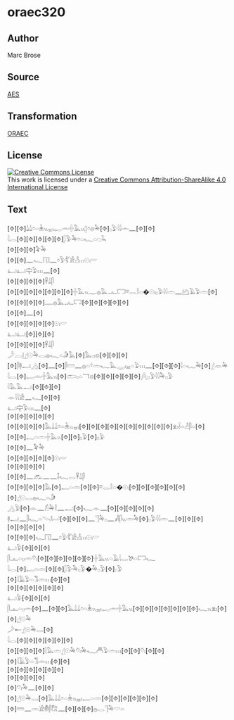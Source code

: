 # oraec320

## Author

Marc Brose

## Source

[AES](https://github.com/simondschweitzer/aes)

## Transformation

[ORAEC](https://oraec.github.io/)

## License

<a rel="license" href="http://creativecommons.org/licenses/by-sa/4.0/"><img alt="Creative Commons License" style="border-width:0" src="https://i.creativecommons.org/l/by-sa/4.0/88x31.png" /></a><br />This work is licensed under a <a rel="license" href="http://creativecommons.org/licenses/by-sa/4.0/">Creative Commons Attribution-ShareAlike 4.0 International License</a>

## Text

[⯑][⯑]𓍑𓍑𓏌𓏏𓇔𓏭𓈇𓏤𓉻𓏛𓏶𓅓𓏭𓉺𓏌𓊖𓅆[⯑]𓊪𓅱𓇋𓇋𓏛𓈖[⯑][⯑]<br>
𓇋𓂋[⯑][⯑][⯑][⯑][⯑]𓆄𓅱𓅆𓏌𓏏𓆑𓏏𓆇𓆗<br>
[⯑][⯑][⯑]𓅝𓅆<br>
[⯑][⯑]𓈖𓆑𓉔𓈖𓏌𓅱𓀤𓀀𓁐𓏥𓇳𓏤𓎟<br>
𓂞𓂞𓊡𓅱𓏥𓈖[⯑]<br>
[⯑][⯑][⯑][⯑]𓋹𓍑𓋴<br>
[⯑][⯑][⯑][⯑][⯑][⯑][⯑]𓏶𓅓𓏭𓊃𓐍𓅓𓂜𓉐𓎼𓂋𓎛𓏏�𓇳𓏤𓊪𓅱𓇋𓇋𓏛𓈖𓂚𓄿𓅱𓏛[⯑]<br>
[⯑][⯑][⯑][⯑]𓊃𓐍𓅓𓂜𓉐[⯑][⯑][⯑][⯑][⯑]<br>
[⯑][⯑]𓈖[⯑]<br>
[⯑][⯑][⯑][⯑][⯑]𓇳𓏤𓎟<br>
𓂞𓂞[⯑][⯑][⯑]<br>
[⯑][⯑][⯑][⯑]𓋹𓍑𓋴<br>
𓌳𓐙𓊤𓊨𓇳𓅆𓂋𓐍𓆑𓏏𓀏𓅓[⯑]𓅓𓊪𓏤𓊖[⯑][⯑][⯑][⯑]𓋴𓊢𓂝𓂻[⯑]𓈖[⯑]𓋴𓏠𓈖𓐍𓏏𓍊𓏛𓆑𓅓𓇾𓏤𓈇𓏏𓅱𓏥𓈖[⯑][⯑][⯑]𓇋𓏏𓆑𓅆[⯑]𓊨𓁺𓅆<br>
𓇋𓂋[⯑]𓉻𓏛𓏶𓅓𓏭[⯑]𓂧𓊪𓏏𓄓𓊖[⯑][⯑][⯑][⯑][⯑]𓐑𓊪𓅱𓇋𓇋𓅆𓊪𓅱<br>
𓇋𓅓𓅓𓂝[⯑][⯑][⯑]<br>
𓁹𓇋𓇋𓀀𓈖𓆑[⯑][⯑]<br>
𓂞𓊡𓅱𓏥𓈖[⯑]<br>
[⯑][⯑][⯑][⯑][⯑]<br>
[⯑][⯑][⯑][⯑]𓅓𓍑𓍑𓏌𓏏𓇔𓏭𓈇𓏤[⯑][⯑][⯑][⯑][⯑][⯑][⯑][⯑][⯑][⯑]𓁷𓏤𓌢𓏏𓁐𓋴𓏏[⯑]<br>
[⯑][⯑]𓉻𓏏𓏛𓏶𓅓𓏭[⯑][⯑]𓊪𓅱[⯑]𓊪𓅱<br>
[⯑][⯑]𓈖𓅝𓅆<br>
[⯑][⯑][⯑][⯑][⯑]𓇳𓏤𓎟<br>
[⯑][⯑][⯑][⯑]<br>
[⯑][⯑]𓈖𓃹𓈖𓈖𓄤𓆑𓂋𓋹𓍑𓋴<br>
[⯑][⯑][⯑][⯑]𓅓[⯑]𓉻𓏏𓏛[⯑][⯑]𓎼𓂋𓎛𓏏�𓇳𓏤[⯑][⯑][⯑][⯑][⯑][⯑]<br>
[⯑]𓊨𓇳𓂋𓐍𓆑𓏏𓀏<br>
𓂻𓅱[⯑]𓁹𓈖𓁣𓅆𓎛𓈖𓂝[⯑]𓆑𓁹𓈖[⯑][⯑][⯑][⯑][⯑]<br>
𓊢𓂝𓈖𓋴𓆑𓏏𓌪𓂡[⯑][⯑][⯑]𓈖𓊹𓅆𓊪𓈖𓀻𓋴𓏭𓏛𓅆[⯑]𓊪𓅱𓇋𓇋𓏛𓈖[⯑][⯑][⯑]<br>
[⯑][⯑][⯑][⯑]<br>
[⯑][⯑][⯑]𓆑𓉔𓈖𓏌𓅱𓀤𓀀𓁐𓏥𓇳𓏤𓎟<br>
𓂞𓅱[⯑][⯑][⯑]<br>
𓋴𓊵𓏏𓊪𓏛𓄣𓏤[⯑][⯑][⯑][⯑][⯑][⯑]𓏶𓅓𓏭𓏏𓄿𓇋𓂋𓌗𓏏𓉐𓆑<br>
𓇋𓂋[⯑]𓉻𓏏𓏛[⯑][⯑]𓆄𓅱𓅆𓊪𓅱�𓅆𓊪𓅱[⯑]𓊪𓅱<br>
[⯑]𓇋𓄿𓅱𓏏𓀢𓏛𓏥[⯑][⯑]<br>
[⯑][⯑][⯑][⯑][⯑][⯑]<br>
𓂞𓅱[⯑][⯑][⯑]<br>
𓋴𓊵𓏏𓊪𓏛[⯑]𓈖[⯑][⯑]𓅓𓍑𓍑𓏌𓏏𓇔𓏭𓈇𓏤𓉻𓏛𓏶𓅓𓏭[⯑][⯑][⯑][⯑][⯑][⯑][⯑]𓆑𓏭𓁷𓏤[⯑][⯑]𓊨𓇳𓅆<br>
𓌳𓄡𓊨𓇳𓅆𓂋[⯑]<br>
𓇋𓂋[⯑][⯑][⯑][⯑][⯑][⯑]<br>
[⯑][⯑][⯑][⯑]𓇛𓅓𓏛𓊨𓇳𓅆𓄣𓏤𓅆𓆑𓄫𓅱𓏛𓏥[⯑][⯑]𓄣𓏤[⯑][⯑]<br>
[⯑]𓇋𓄿𓅱𓏏𓀢𓏛𓏥[⯑][⯑]<br>
[⯑][⯑][⯑][⯑][⯑][⯑]<br>
[⯑][⯑][⯑][⯑]<br>
[⯑]𓄣𓏤𓅆𓈖[⯑][⯑]<br>
[⯑]𓊨𓇳𓅆𓂋[⯑]𓅓𓍑𓍑𓏌𓏏𓇔𓏭𓈇𓏤𓉻𓏏𓏛[⯑][⯑][⯑][⯑][⯑][⯑]<br>
[⯑]𓏠𓈖𓏛𓀀𓄟𓋴𓀗𓈖[⯑][⯑][⯑]𓐍𓂋𓊹𓅆𓎟𓏏<br>
